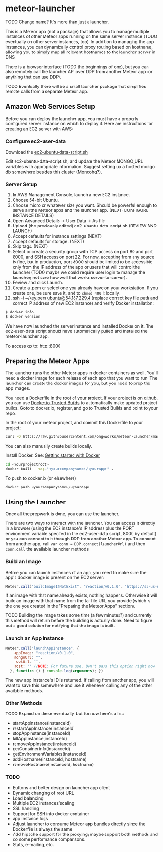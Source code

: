 meteor-launcher
===============

TODO Change name? It's more than just a launcher.

This is a Meteor app (not a package) that allows you to manage multiple instances of other Meteor apps running on the same server instance (TODO eventually on other server instances, too). In addition to managing the app instances, you can dynamically control proxy routing based on hostname, allowing you to simply map all relevant hostnames to the launcher server in DNS.

There is a browser interface (TODO the beginnings of one), but you can also remotely call the launcher API over DDP from another Meteor app (or anything that can use DDP).

TODO Eventually there will be a small launcher package that simplifies remote calls from a separate Meteor app.

## Amazon Web Services Setup

Before you can deploy the launcher app, you must have a properly configured server instance on which to deploy it. Here are instructions for creating an EC2 server with AWS:

### Configure ec2-user-data
Download the [ec2-ubuntu-data-script.sh](https://github.com/ongoworks/meteor-launcher/blob/master/ec2-ubuntu-data-script.sh)

Edit ec2-ubuntu-data-script.sh, and update the Meteor MONGO_URL variables with appropriate information. Suggest setting up a hosted mongo db somewhere besides this cluster (Mongohq?).

### Server Setup

1. In AWS Management Console, launch a new EC2 instance.
2. Choose 64-bit Ubuntu.
3. Choose micro or whatever size you want. Should be powerful enough to serve all the Meteor apps and the launcher app. (NEXT-CONFIGURE INSTANCE DETAILS)
4. Open Advanced Details -> User Data -> As file
5. Upload (the previously edited) ec2-ubuntu-data-script.sh (REVIEW AND LAUNCH)
6. Accept defaults for instance settings (NEXT)
7. Accept defaults for storage. (NEXT)
8. Skip tags. (NEXT)
9. Select or create a security group with TCP access on port 80 and port 8000, and SSH access on port 22. For now, accepting from any source is fine, but in production, port 8000 should be limited to be accessible only from the IP address of the app or users that will control the launcher (TODO maybe we could require user login to manage the launcher; not sure how well that works server-to-server).
8. Review and click Launch.
9. Create a .pem or select one you already have on your workstation. If you create one, be sure  save it, and to `chmod 400` it locally.
10. ssh -i ~/key.pem ubuntu@54.187.229.4 (replace correct key file path and correct IP address of new EC2 instance) and verify Docker installation:

```bash
$ docker info
$ docker version
```


We have now launched the server instance and installed Docker on it. The ec2-user-data script should have automatically pulled and installed the meteor-launcher app. 

To access go to: http:<your server address>:8000

## Preparing the Meteor Apps

The launcher runs the other Meteor apps in docker containers as well. You'll need a docker image for each release of each app that you want to run. The launcher can create the docker images for you, but you need to prep the app images.

You need a Dockerfile in the root of your project.  If your project is on github, you can use [Docker.io Trusted Builds](https://index.docker.io/help/docs/#trustedbuilds) to automatically make updated project builds. 
Goto to docker.io, register, and go to Trusted Builds and point to your repo.

In the root of your meteor project, and commit this Dockerfile to your project:
```bash
curl -O https://raw.githubusercontent.com/ongoworks/meteor-launcher/master/Dockerfile
```

You can also manually create builds locally.

Install Docker. See: [Getting started with Docker](https://www.docker.io/gettingstarted/)

```bash
cd <yourprojectroot>
docker build --tag="<yourcompanyname>/<yourapp>" .
```

To push to docker.io (or elsewhere)
```bash
docker push <yourcompanyname>/<yourapp>
```

## Using the Launcher

Once all the prepwork is done, you can use the launcher.

There are two ways to interact with the launcher. You can access it directly in a browser (using the EC2 instance's IP address plus the PORT environment variable specifed in the ec2-user-data script, 8000 by default) or you can connect to it through DDP from another Meteor app. To connect from another app, call `var conn = DDP.connect(launcherUrl)` and then `conn.call` the available launcher methods.

### Build an Image

Before you can launch instances of an app, you need to make sure the app's docker image is present on the EC2 server:

```js
Meteor.call("buildImageIfNotExist", "reaction/v0.1.0", "https://s3-us-west-2.amazonaws.com/reaction-bundles/reaction_0.1.0.tar.gz", function () { console.log(arguments); });
```

If an image with that name already exists, nothing happens. Otherwise it will build an image with that name from the tar file URL you provide (which is the one you created in the "Preparing the Meteor Apps" section).

TODO Building the image takes some time (a few minutes?) and currently this method will return before the building is actually done. Need to figure out a good solution for notifying that the image is built.

### Launch an App Instance

```js
Meteor.call("launchAppInstance", {
    appImage: "reaction/v0.1.0",
    mongoUrl: "",
    rootUrl: "",
    host: "" //NOTE: For future use. Don't pass this option right now
  }, function () { console.log(arguments); });
```

The new app instance's ID is returned. If calling from another app, you will want to save this somewhere and use it whenever calling any of the other available methods.

### Other Methods

TODO Expand on these eventually, but for now here's a list:

* startAppInstance(instanceId)
* restartAppInstance(instanceId)
* stopAppInstance(instanceId)
* killAppInstance(instanceId)
* removeAppInstance(instanceId)
* getContainerInfo(instanceId)
* getEnvironmentVariables(instanceId)
* addHostname(instanceId, hostname)
* removeHostname(instanceId, hostname)

### TODO

* Buttons and better design on launcher app client
* Dynamic changing of root URL
* Load balancing
* Multiple EC2 instances/scaling
* SSL handling
* Support for SSH into docker container
* app instance logs
* Adjust launcher to consume Meteor app bundles directly since the Dockerfile is always the same
* Add hipache support for the proxying; maybe support both methods and do some performance comparisons.
* Stats, e-mailing, etc.
